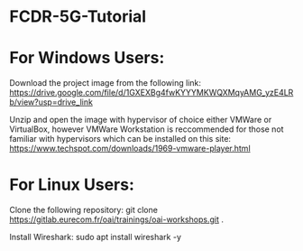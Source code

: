 # FCDR-5G-Tutorial

# For Windows Users:

Download the project image from the following link: https://drive.google.com/file/d/1GXEXBg4fwKYYYMKWQXMqyAMG_yzE4LRb/view?usp=drive_link

Unzip and open the image with hypervisor of choice either VMWare or VirtualBox, however VMWare Workstation is reccommended for those not familiar with hypervisors which can be installed on this site: https://www.techspot.com/downloads/1969-vmware-player.html

# For Linux Users: 

Clone the following repository: git clone https://gitlab.eurecom.fr/oai/trainings/oai-workshops.git .

Install Wireshark: sudo apt install wireshark -y
